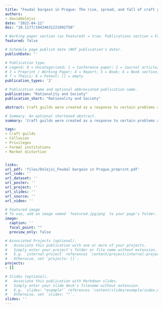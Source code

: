 ```yaml
---
title: "Feudal bargain in Prague: The rise, spread, and fall of craft guilds "
authors:
- daviddolejsi
date: "2022-04-11"
doi: "10.1177/10434631221092758"

# Working paper section (as Featured) = true. Publications section = False 
featured: false

# Schedule page publish date (NOT publication's date).
publishDate: ''

# Publication type.
# Legend: 0 = Uncategorized; 1 = Conference paper; 2 = Journal article;
# 3 = Preprint / Working Paper; 4 = Report; 5 = Book; 6 = Book section;
# 7 = Thesis; 8 = Patent; [] = empty
publication_types: '2'

# Publication name and optional abbreviated publication name.
publication: "Rationality and Society"
publication_short: "Rationality and Society"

abstract: Craft guilds were created as a response to certain problems associated with raising royal revenues and securing basic public services in Prague during the medieval and early modern periods. The theory consistent with historical evidence predicts that the rise, spread, and fall of guilds was a result of mutually beneficial bargaining between local craftsmen and their feudal rulers. Guilds enabled craftsmen to utilize the benefits of collusion by offering their capacities to sovereign authorities in exchange for exclusive market privileges. Nevertheless, they created social distortions within their industries in the process.

# Summary. An optional shortened abstract.
summary: 'Craft guilds were created as a response to certain problems associated with raising royal revenues and securing basic public services in Prague during the medieval and early modern periods. The theory consistent with historical evidence predicts that the rise, spread, and fall of guilds was a result of mutually beneficial bargaining between local craftsmen and their feudal rulers. Guilds enabled craftsmen to utilize the benefits of collusion by offering their capacities to sovereign authorities in exchange for exclusive market privileges. Nevertheless, they created social distortions within their industries in the process.'

tags:
- Craft guilds
- Collusion
- Privileges
- Formal institutions 
- Market distortion


links:
url_pdf: 'files/Dolejsi_Feudal bargain in Prague_preprint.pdf'
url_code: ''
url_dataset: ''
url_poster: ''
url_project: ''
url_slides: ''
url_source: ''
url_video: ''

# Featured image
# To use, add an image named `featured.jpg/png` to your page's folder. 
image:
  caption: ''
  focal_point: ""
  preview_only: false

# Associated Projects (optional).
#   Associate this publication with one or more of your projects.
#   Simply enter your project's folder or file name without extension.
#   E.g. `internal-project` references `content/project/internal-project/index.md`.
#   Otherwise, set `projects: []`.
projects:
- []

# Slides (optional).
#   Associate this publication with Markdown slides.
#   Simply enter your slide deck's filename without extension.
#   E.g. `slides: "example"` references `content/slides/example/index.md`.
#   Otherwise, set `slides: ""`.
slides: ''
---
```

